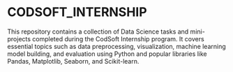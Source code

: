 # CODSOFT_INTERNSHIP
This repository contains a collection of Data Science tasks and mini-projects completed during the CodSoft Internship program. It covers essential topics such as data preprocessing, visualization, machine learning model building, and evaluation using Python and popular libraries like Pandas, Matplotlib, Seaborn, and Scikit-learn.
